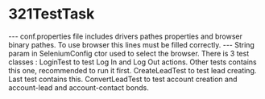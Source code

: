 # 321TestTask

--- conf.properties file includes drivers pathes properties and browser binary pathes. To use browser this lines must be filled correctly.
--- String param in SeleniumConfig ctor used to select the browser.
There is 3 test classes : 
  LoginTest to test Log In and Log Out actions. Other tests contains this one, recommended to run it first.
  CreateLeadTest to test lead creating. Last test contains this.
  ConvertLeadTest to test account creation and account-lead and account-contact bonds.
